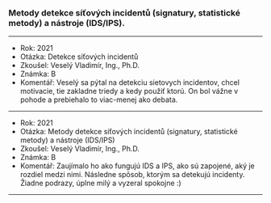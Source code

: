 ### Metody detekce síťových incidentů (signatury, statistické metody) a nástroje (IDS/IPS).

----------------------------------------

- Rok: 2021
- Otázka: Detekce síťových incidentů
- Zkoušel: Veselý Vladimír, Ing., Ph.D.
- Známka: B
- Komentář: Veselý sa pýtal na detekciu sietovych incidentov, chcel motivacie, tie zakladne triedy a kedy použiť ktorú. On bol vážne v pohode a prebiehalo to viac-menej ako debata.

----------------------------------------

- Rok: 2021
- Otázka: Metody detekce síťových incidentů (signatury, statistické metody) a nástroje (IDS/IPS)
- Zkoušel: Veselý Vladimír, Ing., Ph.D.
- Známka: B
- Komentář: Zaujímalo ho ako fungujú IDS a IPS, ako sú zapojené, aký je rozdiel medzi nimi. Následne spôsob, ktorým sa detekujú incidenty. Žiadne podrazy, úplne milý a vyzeral spokojne :)

----------------------------------------
